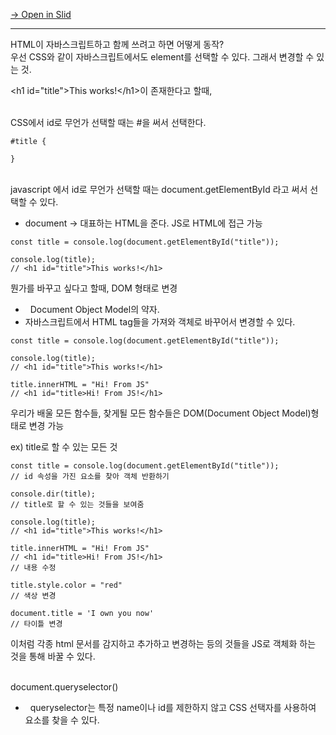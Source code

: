 [→ Open in Slid](https://slid.cc/vdocs/7e3f2683c78442b89ebc7b24bf5ec98c)


---


HTML이 자바스크립트하고 함께 쓰려고 하면 어떻게 동작?<br>우선 CSS와 같이 자바스크립트에서도 element를 선택할 수 있다. 그래서 변경할 수 있는 것.<br>





&lt;h1 id="title"&gt;This works!&lt;/h1&gt;이 존재한다고 할때,


<br>CSS에서 id로 무언가 선택할 때는 #을 써서 선택한다.<br>

```
#title {

}
```


<br>javascript 에서 id로 무언가 선택할 때는 document.getElementById 라고 써서 선택할 수 있다.<br>


 - document -&gt; 대표하는 HTML을 준다. JS로 HTML에 접근 가능

```
const title = console.log(document.getElementById("title"));

console.log(title);
// <h1 id="title">This works!</h1>
```





뭔가를 바꾸고 싶다고 할때, DOM 형태로 변경


 - &nbsp; Document Object Model의 약자.
 - 자바스크립트에서 HTML tag들을 가져와 객체로 바꾸어서 변경할 수 있다.

```
const title = console.log(document.getElementById("title"));

console.log(title);
// <h1 id="title">This works!</h1>

title.innerHTML = "Hi! From JS"
// <h1 id="title>Hi! From JS!</h1>
```


우리가 배울 모든 함수들, 찾게될 모든 함수들은 DOM(Document Object Model)형태로 변경 가능





ex) title로 할 수 있는 모든 것<br>

```
const title = console.log(document.getElementById("title"));
// id 속성을 가진 요소를 찾아 객체 반환하기

console.dir(title);
// title로 할 수 있는 것들을 보여줌

console.log(title);
// <h1 id="title">This works!</h1>

title.innerHTML = "Hi! From JS"
// <h1 id="title>Hi! From JS!</h1>
// 내용 수정

title.style.color = "red"
// 색상 변경

document.title = 'I own you now'
// 타이틀 변경
```


이처럼 각종 html 문서를 감지하고 추가하고 변경하는 등의 것들을 JS로 객체화 하는 것을 통해 바꿀 수 있다.<br>


<br>document.queryselector()<br>


 - &nbsp; queryselector는 특정 name이나 id를 제한하지 않고 CSS 선택자를 사용하여 요소를 찾을 수 있다.
